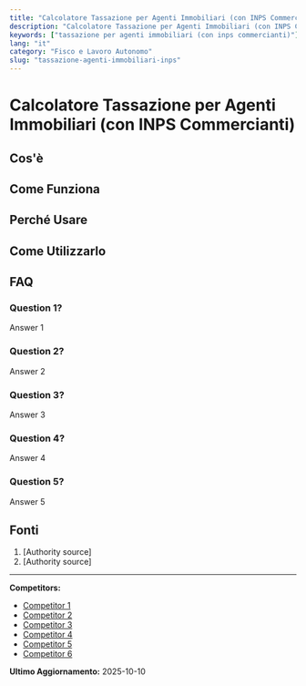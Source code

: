 ```yaml
---
title: "Calcolatore Tassazione per Agenti Immobiliari (con INPS Commercianti)"
description: "Calcolatore Tassazione per Agenti Immobiliari (con INPS Commercianti)"
keywords: ["tassazione per agenti immobiliari (con inps commercianti)"]
lang: "it"
category: "Fisco e Lavoro Autonomo"
slug: "tassazione-agenti-immobiliari-inps"
---
```


# Calcolatore Tassazione per Agenti Immobiliari (con INPS Commercianti)

<!-- TODO: Add introduction -->

## Cos'è

<!-- TODO: Explain what this calculator does -->

## Come Funziona

<!-- TODO: Explain methodology -->

## Perché Usare

<!-- TODO: List benefits -->

## Come Utilizzarlo

<!-- TODO: Step-by-step guide -->

## FAQ

### Question 1?
Answer 1

### Question 2?
Answer 2

### Question 3?
Answer 3

### Question 4?
Answer 4

### Question 5?
Answer 5

## Fonti

1. [Authority source]
2. [Authority source]

---

**Competitors:**
- [Competitor 1](https://socalsolver.com/it/fisco-e-lavoro-autonomo/tassazione-agenti-immobiliari-inps)
- [Competitor 2](https://www.regimeforfettario.it/calcolo-delle-tasse-per-agente-immobiliare/)
- [Competitor 3](https://fidocommercialista.it/partita-iva-per-agente-immobiliare)
- [Competitor 4](https://www.ilcommercialistaonline.it/calcola-imposte-regime-forfetario/)
- [Competitor 5](https://quickfisco.it/blog/regime-forfettario/partita-iva-agente-immobiliare-regime-forfettario-tasse-e-contributi/)
- [Competitor 6](https://www.regimeforfettario.it/quali-tasse-e-guadagni-con-partita-iva-per-agente-immobiliare/)

**Ultimo Aggiornamento:** 2025-10-10
